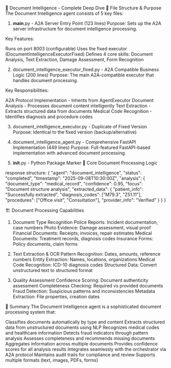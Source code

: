 📄 Document Intelligence - Complete Deep Dive
📁 File Structure & Purpose
The Document Intelligence agent consists of 5 key files:

1. __main__.py - A2A Server Entry Point (123 lines)
Purpose: Sets up the A2A server infrastructure for document intelligence processing.

Key Features:

Runs on port 8003 (configurable)
Uses the fixed executor (DocumentIntelligenceExecutorFixed)
Defines 4 core skills: Document Analysis, Text Extraction, Damage Assessment, Form Recognition


2. document_intelligence_executor_fixed.py - A2A Compatible Business Logic (200 lines)
Purpose: The main A2A-compatible executor that handles document processing.

Key Responsibilities:

A2A Protocol Implementation - Inherits from AgentExecutor
Document Analysis - Processes document content intelligently
Text Extraction - Extracts structured data from documents
Medical Code Recognition - Identifies diagnosis and procedure codes


3. document_intelligence_executor.py - Duplicate of Fixed Version
Purpose: Identical to the fixed version (backup/alternative)

4. document_intelligence_agent.py - Comprehensive FastAPI Implementation (449 lines)
Purpose: Full-featured FastAPI-based implementation with advanced document processing.

5. __init__.py - Python Package Marker
🧠 Core Document Processing Logic



response structure:
{
    "agent": "document_intelligence",
    "status": "completed",
    "timestamp": "2025-09-08T10:30:00Z",
    "analysis": {
        "document_type": "medical_record",
        "confidence": 0.95,
        "focus": "Document structure analysis",
        "extracted_data": {
            "patient_info": "Successfully extracted",
            "diagnosis_codes": ["M79.3", "Z51.11"],
            "procedures": ["Office visit", "Consultation"],
            "provider_info": "Verified"
        }
    }
}


🏗️ Document Processing Capabilities
1. Document Type Recognition
Police Reports: Incident documentation, case numbers
Photo Evidence: Damage assessment, visual proof
Financial Documents: Receipts, invoices, repair estimates
Medical Documents: Treatment records, diagnosis codes
Insurance Forms: Policy documents, claim forms

2. Text Extraction & OCR
Pattern Recognition: Dates, amounts, reference numbers
Entity Extraction: Names, locations, organizations
Medical Code Recognition: ICD-10 diagnosis codes
Structured Data: Convert unstructured text to structured format

3. Quality Assessment
Confidence Scoring: Document authenticity assessment
Completeness Checking: Required vs provided documents
Fraud Detection: Suspicious patterns and inconsistencies
Metadata Extraction: File properties, creation dates




🎯 Summary
The Document Intelligence agent is a sophisticated document processing system that:

Classifies documents automatically by type and content
Extracts structured data from unstructured documents using NLP
Recognizes medical codes and healthcare information
Detects fraud indicators through pattern analysis
Assesses completeness and recommends missing documents
Aggregates information across multiple documents
Provides confidence scores for all analysis results
Integrates seamlessly with the orchestrator via A2A protocol
Maintains audit trails for compliance and review
Supports multiple formats (text, images, PDFs, forms)